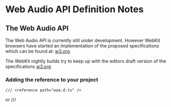 #  Web Audio API Definition Notes


## The Web Audio API


The Web Audio API is currently still under development. However WebKit browsers have started an implementation of the proposed specifications which can be found at: [w3.org](http://www.w3.org/TR/webaudio/).

The WebKit nightly builds try to keep up with the editors draft version of the specifications [w3.org](https://dvcs.w3.org/hg/audio/raw-file/tip/webaudio/specification.html)


### Adding the reference to your project

    /// <reference path="waa.d.ts" />
or
    /// <reference path="waa-nightly.d.ts" />
